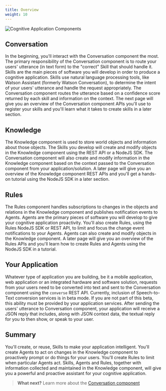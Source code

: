 ```yaml
---
title: Overview
weight: 10
---
```

![Cognitive Application Components]({{site.baseurl}}/images/wpa_overview2.png)


## Conversation

In the beginning, you'll interact with the Conversation component the most.  The primary responsibility of the Conversation component is to route your users' utterance (in text form) to the "correct" Skill that should handle it.  Skills are the main pieces of software you will develop in order to produce a cognitive application.  Skills use natural language processing tools, like Watson Assistant (formerly Watson Conversation), to determine the intent of your users' utterance and handle the request appropriately.  The Conversation component routes the utterance based on a confidence score returned by each skill and information on the context.  The next page will give you an overview of the Conversation component APIs you'll use to register your skills and you'll learn what it takes to create skills in a later section.

## Knowledge

The Knowledge component is used to store world objects and information about those objects.  The Skills you develop will create and modify objects in the Knowledge component using the REST API or a NodeJS SDK.  The Conversation component will also create and modify information in the Knowledge component based on the context passed to the Conversation component from your application/solution.  A later page will give you an overview of the Knowledge component REST APIs and you'll get a hands-on tutorial using the NodeJS SDK in a later section.

## Rules

The Rules component handles subscriptions to changes in the objects and relations in the Knowledge component and publishes notification events to Agents.  Agents are the primary pieces of software you will develop to give your cognitive application proactivity.  You'll also create Rules, using the Rules NodeJS SDK or REST API, to limit and focus the change event notifications to your Agents.  Agents can also create and modify objects in the Knowledge component.  A later page will give you an overview of the Rules APIs and you'll learn how to create Rules and Agents using the NodeJS SDK in a tutorial.

## Your Application

Whatever type of application you are building, be it a mobile application, web application or an integrated hardware and software solution, requests from your users need to be converted into text and sent to the Conversation component using the `converse` REST API.  Currently, inclusion of Speech-to-Text conversion services is in beta mode. If you are not part of this beta, this ability must be provided by your application services.  After sending the users' utterance to Conversation component, your application will receive a JSON reply that includes, along with JSON context data, the textual reply for you to then show, or speak to your user.

## Summary

You'll create, or reuse, Skills to make your application intelligent.  You'll create Agents to act on changes in the Knowledge component to proactively prompt or do things for your users.  You'll create Rules to limit when particular Agents act.  Skills, Agents and Rules, together with information collected and maintained in the Knowledge component, will give you a powerful and proactive assistant for your cognitive application.

>**What next?**  Learn more about the [Conversation component]({{site.baseurl}}/understand-service/core)
